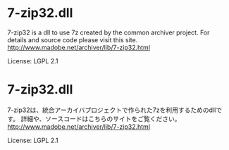 7-zip32.dll
===
7-zip32 is a dll to use 7z created by the common archiver project.
For details and source code please visit this site.
http://www.madobe.net/archiver/lib/7-zip32.html

License: LGPL 2.1


7-zip32.dll
===
7-zip32は、統合アーカイバプロジェクトで作られた7zを利用するためのdllです。
詳細や、ソースコードはこちらのサイトをご覧ください。
http://www.madobe.net/archiver/lib/7-zip32.html

License: LGPL 2.1


